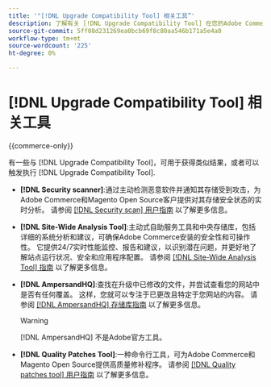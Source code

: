 ```yaml
---
title: '"[!DNL Upgrade Compatibility Tool] 相关工具”'
description: 了解有关 [!DNL Upgrade Compatibility Tool] 在您的Adobe Commerce项目上。
source-git-commit: 5ff08d231269ea0bcb69f8c80aa546b171a5e4a0
workflow-type: tm+mt
source-wordcount: '225'
ht-degree: 0%

---
```



# [!DNL Upgrade Compatibility Tool] 相关工具

{{commerce-only}}

有一些与 [!DNL Upgrade Compatibility Tool]，可用于获得类似结果，或者可以触发执行 [!DNL Upgrade Compatibility Tool].

- **[!DNL Security scanner]**:通过主动检测恶意软件并通知其存储受到攻击，为Adobe Commerce和Magento Open Source客户提供对其存储安全状态的实时分析。 请参阅 [[!DNL Security scan] 用户指南](https://docs.magento.com/user-guide/magento/security-scan.html) 以了解更多信息。

- **[!DNL Site-Wide Analysis Tool]**:主动式自助服务工具和中央存储库，包括详细的系统分析和建议，可确保Adobe Commerce安装的安全性和可操作性。 它提供24/7实时性能监控、报告和建议，以识别潜在问题，并更好地了解站点运行状况、安全和应用程序配置。 请参阅 [[!DNL Site-Wide Analysis Tool] 指南](https://experienceleague.adobe.com/docs/commerce-operations/tools/site-wide-analysis-tool/intro.html?lang=en) 以了解更多信息。

- **[!DNL AmpersandHQ]**:查找在升级中已修改的文件，并尝试查看您的网站中是否有任何覆盖。 这样，您就可以专注于已更改且特定于您网站的内容。 请参阅 [[!DNL AmpersandHQ] 存储库指南](https://github.com/AmpersandHQ) 以了解更多信息。

   >[!WARNING]
   >
   >[!DNL AmpersandHQ] 不是Adobe官方工具。

- **[!DNL Quality Patches Tool]**:一种命令行工具，可为Adobe Commerce和Magento Open Source提供高质量修补程序。 请参阅 [[!DNL Quality patches tool] 用户指南](https://devdocs.magento.com/quality-patches/tool.html) 以了解更多信息。
